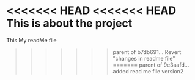 <<<<<<< HEAD
<<<<<<< HEAD
This is about the project
=======
This My readMe file
>>>>>>> parent of b7db691... Revert "changes in readme file"
=======
>>>>>>> parent of 9e3aafd... added read me file version2
